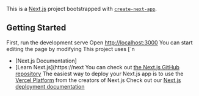 This is a [Next.js](https://nextjs.org/) project bootstrapped with [`create-next-app`](https://github.com/vercel/next.js/tree/canary/packages/create-next-app).

## Getting Started
First, run the development serve
Open [http://localhost:3000](http://localhost:3000)
You can start editing the page by modifying 
This project uses [`n
- [Next.js Documentation]
- [Learn Next.js](https://next
You can check out [the Next.js GitHub repository](https://github.com/vercel/next.js/)
The easiest way to deploy your Next.js app is to use the [Vercel Platform](https://vercel.com/new?utm_medium=default-template&filter=next.js&utm_source=create-next-app&utm_campaign=create-next-app-readme) from the creators of Next.js
Check out our [Next.js deployment documentation](https://nextjs.org/docs/deployment) 
